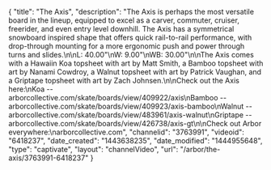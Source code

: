 {
    "title": "The Axis",
    "description": "The Axis is perhaps the most versatile board in the lineup, equipped to excel as a carver, commuter, cruiser, freerider, and even entry level downhill. The Axis has a symmetrical snowboard inspired shape that offers quick rail-to-rail performance, with drop-through mounting for a more ergonomic push and power through turns and slides.\n\nL: 40.00\"\nW: 9.00\"\nWB: 30.00\"\n\nThe Axis comes with a Hawaiin Koa topsheet with art by Matt Smith, a Bamboo topsheet with art by Nanami Cowdroy, a Walnut topsheet with art by Patrick Vaughan, and a Griptape topsheet with art by Zach Johnsen.\n\nCheck out the Axis here:\nKoa -- arborcollective.com\/skate\/boards\/view\/409922\/axis\nBamboo -- arborcollective.com\/skate\/boards\/view\/409923\/axis-bamboo\nWalnut -- arborcollective.com\/skate\/boards\/view\/483961\/axis-walnut\nGriptape -- arborcollective.com\/skate\/boards\/view\/426738\/axis-gt\n\nCheck out Arbor everywhere:\narborcollective.com",
    "channelid": "3763991",
    "videoid": "6418237",
    "date_created": "1443638235",
    "date_modified": "1444955648",
    "type": "captivate",
    "layout": "channelVideo",
    "url": "\/arbor\/the-axis\/3763991-6418237"
}